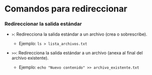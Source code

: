 # Comandos para redireccionar

### Redireccionar la salida estándar

- `>`: Redirecciona la salida estándar a un archivo (crea o sobrescribe).

  - Ejemplo: `ls > lista_archivos.txt`

- `>>`: Redirecciona la salida estándar a un archivo (anexa al final del archivo existente).
  - Ejemplo: `echo "Nuevo contenido" >> archivo_existente.txt`
